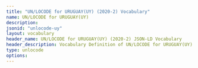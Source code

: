 ```yaml
---
title: "UN/LOCODE for URUGUAY(UY) (2020-2) Vocabulary"
name: UN/LOCODE for URUGUAY(UY) 
description: 
jsonid: "unlocode-uy"
layout: vocabulary
header_name: UN/LOCODE for URUGUAY(UY) (2020-2) JSON-LD Vocabulary
header_description: Vocabulary Definition of UN/LOCODE for URUGUAY(UY) (2020-2) semantics in HTML format. JSON-LD format is available at [unlocode-uy.jsonld](/vocabulary/unlocode-uy.jsonld)
type: unlocode
options:
---
```

